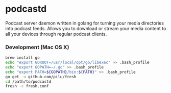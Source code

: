 podcastd
=========

Podcast server daemon written in golang for turning your media directories into
podcast feeds. Allows you to download or stream your media content to all your
devices through regular podcast clients.


### Development (Mac OS X)

```bash
brew install go
echo "export GOROOT=/usr/local/opt/go/libexec" >> .bash_profile
echo "export GOPATH=~/.go" >> .bash_profile
echo "export PATH=${GOPATH}/bin:${PATH}" >> .bash_profile
go get -u github.com/pilu/fresh
cd /path/to/podcastd
fresh -c fresh.conf
```
